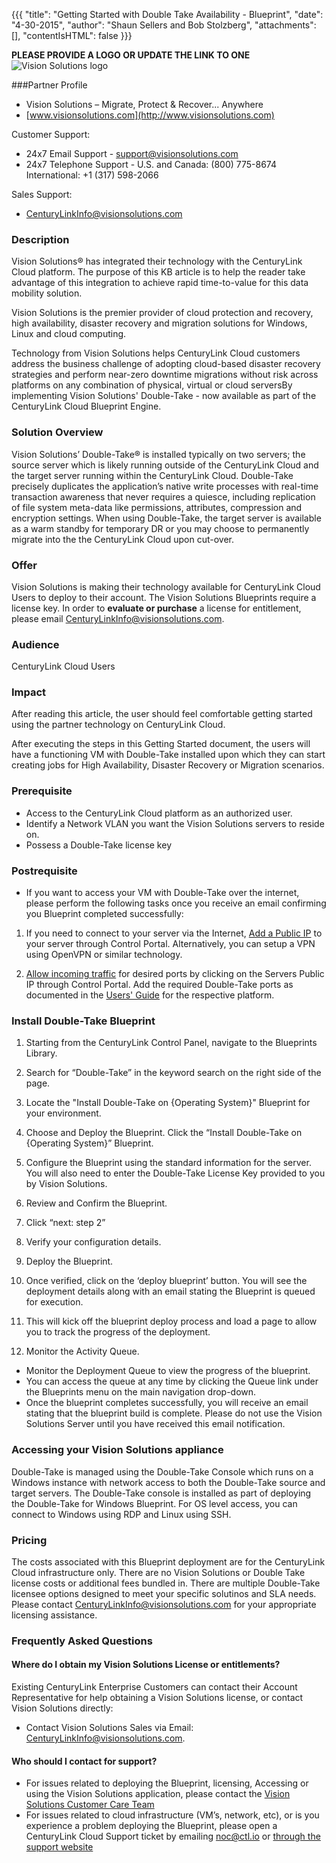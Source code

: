 {{{
"title": "Getting Started with Double Take Availability - Blueprint",
"date": "4-30-2015",
"author": "Shaun Sellers and Bob Stolzberg",
"attachments": [],
"contentIsHTML": false
}}}


**************PLEASE PROVIDE A LOGO OR UPDATE THE LINK TO ONE**************
![Vision Solutions logo](http://download.doubletake.com/_download/Documentation/VisionSolutionsOnline.gif)

###Partner Profile
- Vision Solutions – Migrate, Protect & Recover... Anywhere
- [www.visionsolutions.com](http://www.visionsolutions.com)

Customer Support:
- 24x7 Email Support - support@visionsolutions.com
- 24x7 Telephone Support - U.S. and Canada: (800) 775-8674 International: +1 (317) 598-2066

Sales Support:
- [CenturyLinkInfo@visionsolutions.com](mailto:CenturyLinkInfo@visionsolutions.com?subject=CenturyLink%20Sales%20Help)

### Description
Vision Solutions®  has integrated their technology with the CenturyLink Cloud platform.  The purpose of this KB article is to help the reader take advantage of this integration to achieve rapid time-to-value for this data mobility solution.

Vision Solutions is the premier provider of cloud protection and recovery, high availability, disaster recovery and migration solutions for Windows, Linux and cloud computing.

Technology from Vision Solutions helps CenturyLink Cloud customers address the business challenge of adopting cloud-based disaster recovery strategies and perform near-zero downtime migrations without risk across platforms on any combination of physical, virtual or cloud serversBy implementing Vision Solutions' Double-Take - now available as part of the CenturyLink Cloud Blueprint Engine.

### Solution Overview
Vision Solutions’ Double-Take® is installed typically on two servers; the source server which is likely running outside of the CenturyLink Cloud and the target server running within the CenturyLink Cloud. Double-Take precisely duplicates the application’s native write processes with real-time transaction awareness that never requires a quiesce, including replication of file system meta-data like permissions, attributes, compression and encryption settings.  When using Double-Take, the target server is available as a warm standby for temporary DR or you may choose to permanently migrate into the the CenturyLink Cloud upon cut-over.

### Offer
Vision Solutions is making their technology available for CenturyLink Cloud Users to deploy to their account.  The Vision Solutions Blueprints require a license key.  In order to  **evaluate or purchase** a license for entitlement, please email [CenturyLinkInfo@visionsolutions.com](mailto:CenturyLinkInfo@visionsolutions.com?subject=CenturyLink%20Sales%20Help).

### Audience
CenturyLink Cloud Users

### Impact
After reading this article, the user should feel comfortable getting started using the partner technology on CenturyLink Cloud.

After executing the steps in this Getting Started document, the users will have a functioning VM with Double-Take installed upon which they can start creating jobs for High Availability, Disaster Recovery or Migration scenarios.

### Prerequisite
- Access to the CenturyLink Cloud platform as an authorized user.
- Identify a Network VLAN you want the Vision Solutions servers to reside on.
- Possess a Double-Take license key

### Postrequisite
- If you want to access your VM with Double-Take over the internet, please perform the following tasks once you receive an email confirming you Blueprint completed successfully:

1. If you need to connect to your server via the Internet, [Add a Public IP](../Network/how-to-add-public-ip-to-virtual-machine.md) to your server through Control Portal. Alternatively, you can setup a VPN using OpenVPN or similar technology.

2. [Allow incoming traffic](../Network/how-to-add-public-ip-to-virtual-machine.md) for desired ports by clicking on the Servers Public IP through Control Portal.  Add the required Double-Take ports as documented in the [Users' Guide](http://download.doubletake.com/_download/Documentation/DocumentationLibrary.htm) for the respective platform.

### Install Double-Take Blueprint

1. Starting from the CenturyLink Control Panel, navigate to the Blueprints Library.
2. Search for “Double-Take” in the keyword search on the right side of the page.
3. Locate the "Install Double-Take on {Operating System}" Blueprint for your environment.
4. Choose and Deploy the Blueprint. Click the “Install Double-Take on {Operating System}” Blueprint.

3. Configure the Blueprint using the standard information for the server.  You will also need to enter the Double-Take License Key provided to you by Vision Solutions.

4. Review and Confirm the Blueprint.
1. Click “next: step 2”
2. Verify your configuration details.

5. Deploy the Blueprint.
1. Once verified, click on the ‘deploy blueprint’ button. You will see the deployment details along with an email stating the Blueprint is queued for execution.
2. This will kick off the blueprint deploy process and load a page to allow you to track the progress of the deployment.

6. Monitor the Activity Queue.
* Monitor the Deployment Queue to view the progress of the blueprint.
* You can access the queue at any time by clicking the Queue link under the Blueprints menu on the main navigation drop-down.
* Once the blueprint completes successfully, you will receive an email stating that the blueprint build is complete. Please do not use the Vision Solutions Server until you have received this email notification.

### Accessing your Vision Solutions appliance
Double-Take is managed using the Double-Take Console which runs on a Windows instance with network access to both the Double-Take source and target servers.  The Double-Take console is installed as part of deploying the Double-Take for Windows Blueprint.  For OS level access, you can connect to Windows using RDP and Linux using SSH. 

### Pricing
The costs associated with this Blueprint deployment are for the CenturyLink Cloud infrastructure only.  There are no Vision Solutions or Double Take license costs or additional fees bundled in. There are multiple  Double-Take licensee options designed to meet your specific solutinos and SLA needs. Please contact CenturyLinkInfo@visionsolutions.com for your appropriate licensing assistance.

### Frequently Asked Questions

#### Where do I obtain my Vision Solutions License or entitlements?
Existing CenturyLink Enterprise Customers can contact their Account Representative for help obtaining a Vision Solutions license, or contact Vision Solutions directly:
- Contact Vision Solutions Sales via Email: [CenturyLinkInfo@visionsolutions.com](mailto:CenturyLinkInfo@visionsolutions.com?subject=CenturyLink%20Sales%20Help).

#### Who should I contact for support?
* For issues related to deploying the Blueprint, licensing, Accessing or using the Vision Solutions application, please contact the [Vision Solutions Customer Care Team](http://www.visionsolutions.com/services-support/support/contact-customercare )
* For issues related to cloud infrastructure (VM’s, network, etc), or is you experience a problem deploying the Blueprint, please open a CenturyLink Cloud Support ticket by emailing noc@ctl.io or [through the support website](https://t3n.zendesk.com/tickets/new)